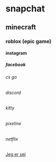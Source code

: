 # snapchat
## minecraft
### roblox (epic game)
#### instagram
##### facebook
###### cs go
###### discord
###### kitty
###### pixeline
###### netflix
[Jeg er sej](http://www.freakingnews.com/pictures/90500/Strange-Ape-with-a-Beard--90751.jpg)
